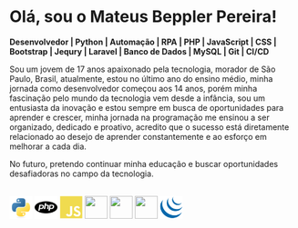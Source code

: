 # Olá, sou o Mateus Beppler Pereira!
**Desenvolvedor | Python | Automação | RPA | PHP | JavaScript | CSS | Bootstrap | Jequry | Laravel | Banco de Dados | MySQL | Git | CI/CD**

Sou um jovem de 17 anos apaixonado pela tecnologia, morador de São Paulo, Brasil, atualmente, estou no último ano do ensino médio, minha jornada como desenvolvedor começou aos 14 anos, porém minha fascinação pelo mundo da tecnologia vem desde a infância, sou um entusiasta da inovação e estou sempre em busca de oportunidades para aprender e crescer, minha jornada na programação me ensinou a ser organizado, dedicado e proativo, acredito que o sucesso está diretamente relacionado ao desejo de aprender constantemente e ao esforço em melhorar a cada dia.

No futuro, pretendo continuar minha educação e buscar oportunidades desafiadoras no campo da tecnologia.


<div style="display: inline_block"><br>
<img loading="lazy" align="center" src="https://raw.githubusercontent.com/devicons/devicon/master/icons/python/python-original.svg" height="40" width="40"/>
      <img align="center" loading="lazy" src="https://raw.githubusercontent.com/devicons/devicon/2ae2a900d2f041da66e950e4d48052658d850630/icons/php/php-plain.svg" height="40" width="40"/>
    <img loading="lazy" align="center" src="https://raw.githubusercontent.com/devicons/devicon/master/icons/javascript/javascript-plain.svg" height="40" width="40"/>
    <img  loading="lazy"align="center" src="https://cdn.jsdelivr.net/gh/devicons/devicon/icons/html5/html5-plain.svg" height="40" width="40"/>
    <img  loading="lazy" align="center" src="https://cdn.jsdelivr.net/gh/devicons/devicon/icons/css3/css3-plain.svg" height="40" width="40"/>
    <img  loading="lazy" align="center" src="https://cdn.jsdelivr.net/gh/devicons/devicon/icons/bootstrap/bootstrap-original.svg" height="40" width="40"/>
    <img  loading="lazy" align="center" src="https://raw.githubusercontent.com/devicons/devicon/master/icons/jquery/jquery-original.svg" height="40" width="40"/>
</div>





  <!--
**mateusbepplerpereira/mateusbepplerpereira** is a ✨ _special_ ✨ repository because its `README.md` (this file) appears on your GitHub profile.

Here are some ideas to get you started:

- 🔭 I’m currently working on ...
- 🌱 I’m currently learning ...
- 👯 I’m looking to collaborate on ...
- 🤔 I’m looking for help with ...
- 💬 Ask me about ...
- 📫 How to reach me: ...
- 😄 Pronouns: ...
- ⚡ Fun fact: ...
-->
